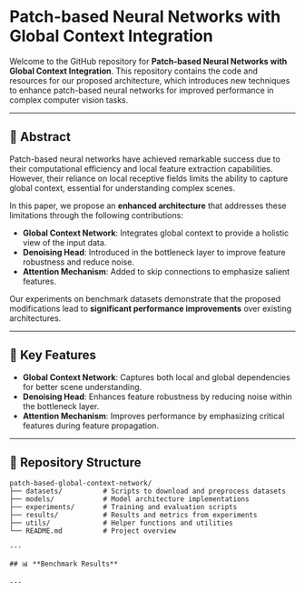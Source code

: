 # Patch-based Neural Networks with Global Context Integration

Welcome to the GitHub repository for **Patch-based Neural Networks with Global Context Integration**. This repository contains the code and resources for our proposed architecture, which introduces new techniques to enhance patch-based neural networks for improved performance in complex computer vision tasks.

---

## 📄 **Abstract**
Patch-based neural networks have achieved remarkable success due to their computational efficiency and local feature extraction capabilities. However, their reliance on local receptive fields limits the ability to capture global context, essential for understanding complex scenes.

In this paper, we propose an **enhanced architecture** that addresses these limitations through the following contributions:

- **Global Context Network**: Integrates global context to provide a holistic view of the input data.
- **Denoising Head**: Introduced in the bottleneck layer to improve feature robustness and reduce noise.
- **Attention Mechanism**: Added to skip connections to emphasize salient features.

Our experiments on benchmark datasets demonstrate that the proposed modifications lead to **significant performance improvements** over existing architectures.

---

## 🚀 **Key Features**
- **Global Context Network**: Captures both local and global dependencies for better scene understanding.
- **Denoising Head**: Enhances feature robustness by reducing noise within the bottleneck layer.
- **Attention Mechanism**: Improves performance by emphasizing critical features during feature propagation.

---

## 📂 **Repository Structure**
```plaintext
patch-based-global-context-network/
├── datasets/          # Scripts to download and preprocess datasets
├── models/            # Model architecture implementations
├── experiments/       # Training and evaluation scripts
├── results/           # Results and metrics from experiments
├── utils/             # Helper functions and utilities
└── README.md          # Project overview

--- 

## 📊 **Benchmark Results**

--- 

